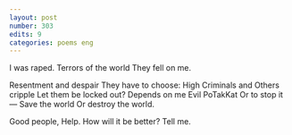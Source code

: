 ```yaml
---
layout: post
number: 303
edits: 9
categories: poems eng
---
```


I was raped.
Terrors of the world 
They fell on me.

Resentment and despair 
They have to choose:
High Criminals and Others 
cripple
Let them be locked out? 
Depends on me 
Evil PoTakKat 
Or to stop it —
Save the world 
Or destroy the world.

Good people, 
Help. 
How will it be better?
Tell me.

